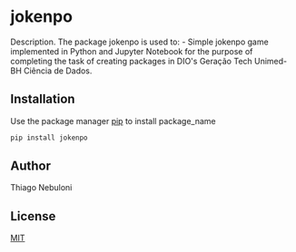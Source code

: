 # jokenpo

Description.
The package jokenpo is used to: - Simple jokenpo game implemented in Python and Jupyter Notebook for the purpose of completing the task of creating packages in DIO's Geração Tech Unimed-BH Ciência de Dados.

## Installation

Use the package manager [pip](https://pip.pypa.io/en/stable/) to install package_name

```bash
pip install jokenpo
```

## Author

Thiago Nebuloni

## License

[MIT](https://choosealicense.com/licenses/mit/)
